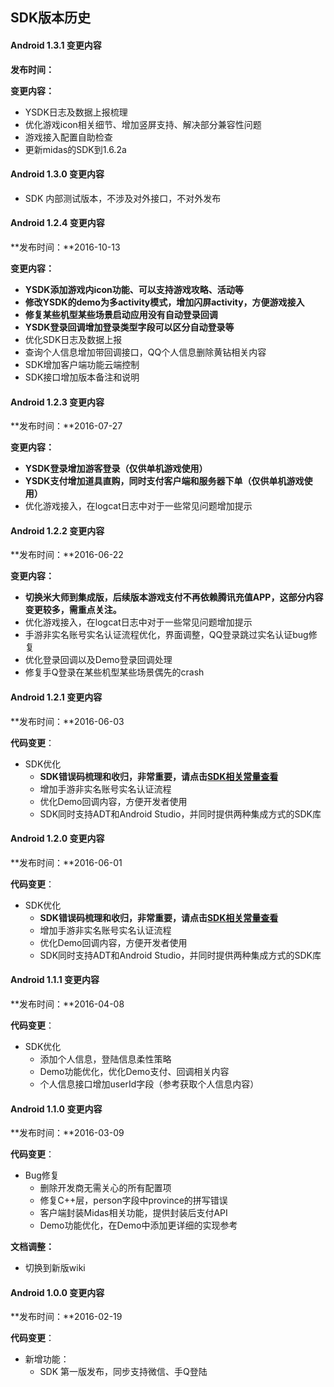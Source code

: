 
## SDK版本历史

#### Android 1.3.1 变更内容

**发布时间：**

**变更内容：**

- YSDK日志及数据上报梳理
- 优化游戏icon相关细节、增加竖屏支持、解决部分兼容性问题
- 游戏接入配置自助检查
- 更新midas的SDK到1.6.2a

#### Android 1.3.0 变更内容

- SDK 内部测试版本，不涉及对外接口，不对外发布

#### Android 1.2.4 变更内容

**发布时间：**2016-10-13

**变更内容：**

- **YSDK添加游戏内icon功能、可以支持游戏攻略、活动等**
- **修改YSDK的demo为多activity模式，增加闪屏activity，方便游戏接入**
- **修复某些机型某些场景启动应用没有自动登录回调**
- **YSDK登录回调增加登录类型字段可以区分自动登录等**
- 优化SDK日志及数据上报
- 查询个人信息增加带回调接口，QQ个人信息删除黄钻相关内容
- SDK增加客户端功能云端控制
- SDK接口增加版本备注和说明

#### Android 1.2.3 变更内容

**发布时间：**2016-07-27

**变更内容：**

- **YSDK登录增加游客登录（仅供单机游戏使用）**
- **YSDK支付增加道具直购，同时支付客户端和服务器下单（仅供单机游戏使用）**
- 优化游戏接入，在logcat日志中对于一些常见问题增加提示

#### Android 1.2.2 变更内容

**发布时间：**2016-06-22

**变更内容：**

- **切换米大师到集成版，后续版本游戏支付不再依赖腾讯充值APP，这部分内容变更较多，需重点关注。**
- 优化游戏接入，在logcat日志中对于一些常见问题增加提示
- 手游非实名账号实名认证流程优化，界面调整，QQ登录跳过实名认证bug修复
- 优化登录回调以及Demo登录回调处理
- 修复手Q登录在某些机型某些场景偶先的crash

#### Android 1.2.1 变更内容
**发布时间：**2016-06-03

**代码变更**：

- SDK优化
  - **SDK错误码梳理和收归，非常重要，请点击[SDK相关常量查看]()**
  - 增加手游非实名账号实名认证流程
  - 优化Demo回调内容，方便开发者使用
  - SDK同时支持ADT和Android Studio，并同时提供两种集成方式的SDK库
  
#### Android 1.2.0 变更内容
**发布时间：**2016-06-01

**代码变更**：

- SDK优化
  - **SDK错误码梳理和收归，非常重要，请点击[SDK相关常量查看]()**
  - 增加手游非实名账号实名认证流程
  - 优化Demo回调内容，方便开发者使用
  - SDK同时支持ADT和Android Studio，并同时提供两种集成方式的SDK库

#### Android 1.1.1 变更内容
**发布时间：**2016-04-08

**代码变更**：

- SDK优化
  - 添加个人信息，登陆信息柔性策略
  - Demo功能优化，优化Demo支付、回调相关内容
  - 个人信息接口增加userId字段（参考获取个人信息内容）
  
#### Android 1.1.0 变更内容
**发布时间：**2016-03-09

**代码变更**：

- Bug修复
  - 删除开发商无需关心的所有配置项
  - 修复C++层，person字段中province的拼写错误
  - 客户端封装Midas相关功能，提供封装后支付API
  - Demo功能优化，在Demo中添加更详细的实现参考

**文档调整：**

- 切换到新版wiki

#### Android 1.0.0 变更内容
**发布时间：**2016-02-19 

**代码变更**：

- 新增功能：
	- SDK 第一版发布，同步支持微信、手Q登陆
